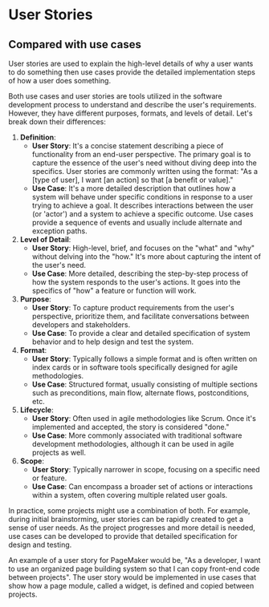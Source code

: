 # User Stories

## Compared with use cases

User stories are used to explain the high-level details of why a user wants to do something then use
cases provide the detailed implementation steps of how a user does something.

Both use cases and user stories are tools utilized in the software development process to understand
and describe the user's requirements. However, they have different purposes, formats, and levels of
detail. Let's break down their differences:

1. **Definition**:
    - **User Story**: It's a concise statement describing a piece of functionality from an end-user
      perspective. The primary goal is to capture the essence of the user's need without diving deep
      into the specifics. User stories are commonly written using the format: "As a [type of user],
      I want [an action] so that [a benefit or value]."
    - **Use Case**: It's a more detailed description that outlines how a system will behave under
      specific conditions in response to a user trying to achieve a goal. It describes interactions
      between the user (or 'actor') and a system to achieve a specific outcome. Use cases provide a
      sequence of events and usually include alternate and exception paths.
2. **Level of Detail**:
    - **User Story**: High-level, brief, and focuses on the "what" and "why" without delving into
      the "how." It's more about capturing the intent of the user's need.
    - **Use Case**: More detailed, describing the step-by-step process of how the system responds to
      the user's actions. It goes into the specifics of "how" a feature or function will work.
3. **Purpose**:
    - **User Story**: To capture product requirements from the user's perspective, prioritize them,
      and facilitate conversations between developers and stakeholders.
    - **Use Case**: To provide a clear and detailed specification of system behavior and to help
      design and test the system.
4. **Format**:
    - **User Story**: Typically follows a simple format and is often written on index cards or in
      software tools specifically designed for agile methodologies.
    - **Use Case**: Structured format, usually consisting of multiple sections such as
      preconditions, main flow, alternate flows, postconditions, etc.
5. **Lifecycle**:
    - **User Story**: Often used in agile methodologies like Scrum. Once it's implemented and
      accepted, the story is considered "done."
    - **Use Case**: More commonly associated with traditional software development methodologies,
      although it can be used in agile projects as well.
6. **Scope**:
    - **User Story**: Typically narrower in scope, focusing on a specific need or feature.
    - **Use Case**: Can encompass a broader set of actions or interactions within a system, often
      covering multiple related user goals.

In practice, some projects might use a combination of both. For example, during initial
brainstorming, user stories can be rapidly created to get a sense of user needs. As the project
progresses and more detail is needed, use cases can be developed to provide that detailed
specification for design and testing.

An example of a user story for PageMaker would be, "As a developer, I want to use an organized page
building system so that I can copy front-end code between projects". The user story would be
implemented in use cases that show how a page module, called a widget, is defined and copied between
projects.

<!-- DSG/ChatGPT 8/1/23 -->
